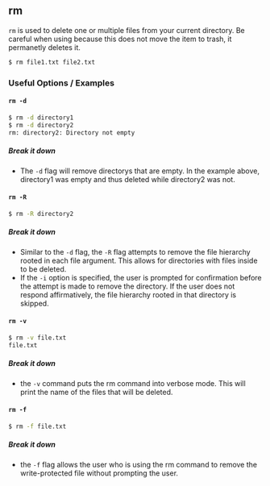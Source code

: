 ---
---

rm
--

`rm` is used to delete one or multiple files from your current directory. Be careful when using because this does not move the item to trash, it permanetly deletes it. 

~~~ bash
$ rm file1.txt file2.txt
~~~

<!--more-->

### Useful Options / Examples

#### `rm -d`

~~~ bash
$ rm -d directory1
$ rm -d directory2
rm: directory2: Directory not empty
~~~


##### Break it down
 * The `-d` flag will remove directorys that are empty. In the example above, directory1 was empty and thus deleted while directory2 was not. 

#### `rm -R`

~~~ bash
$ rm -R directory2
~~~


##### Break it down
 * Similar to the `-d` flag, the `-R` flag attempts to remove the file hierarchy rooted in each file argument. This allows for directories with files inside to be deleted. 
 * If the `-i` option is specified, the user is prompted for confirmation before the attempt is made to remove the directory. If the user does not respond affirmatively, the file hierarchy rooted in that directory is skipped. 

#### `rm -v`

~~~ bash
$ rm -v file.txt
file.txt
~~~


##### Break it down
 
 * the `-v` command puts the rm command into verbose mode. This will print the name of the files that will be deleted.

#### `rm -f`

~~~ bash
$ rm -f file.txt
~~~

##### Break it down

 * the `-f` flag allows the user who is using the rm command to remove the write-protected file without prompting the user.

